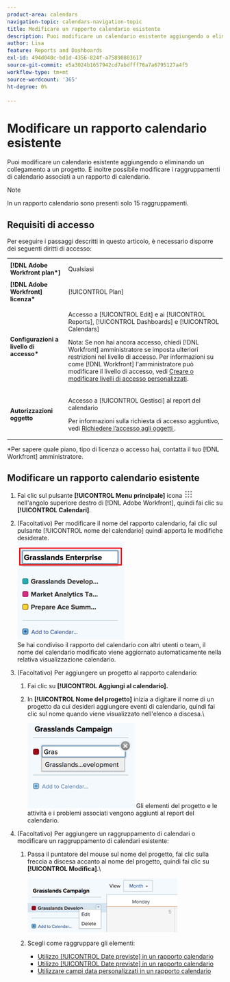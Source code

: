 ```yaml
---
product-area: calendars
navigation-topic: calendars-navigation-topic
title: Modificare un rapporto calendario esistente
description: Puoi modificare un calendario esistente aggiungendo o eliminando un collegamento a un progetto. È inoltre possibile modificare i raggruppamenti di calendario associati a un rapporto di calendario.
author: Lisa
feature: Reports and Dashboards
exl-id: 494d040c-bd1d-4356-824f-a75890803617
source-git-commit: e5a3024b1657942cd7abdfff76a7a6795127a4f5
workflow-type: tm+mt
source-wordcount: '365'
ht-degree: 0%

---
```


# Modificare un rapporto calendario esistente

Puoi modificare un calendario esistente aggiungendo o eliminando un collegamento a un progetto. È inoltre possibile modificare i raggruppamenti di calendario associati a un rapporto di calendario.

>[!NOTE]
>
>In un rapporto calendario sono presenti solo 15 raggruppamenti.

## Requisiti di accesso

Per eseguire i passaggi descritti in questo articolo, è necessario disporre dei seguenti diritti di accesso:

<table style="table-layout:auto"> 
 <col> 
 </col> 
 <col> 
 </col> 
 <tbody> 
  <tr> 
   <td role="rowheader"><strong>[!DNL Adobe Workfront plan*]</strong></td> 
   <td> <p>Qualsiasi</p> </td> 
  </tr> 
  <tr> 
   <td role="rowheader"><strong>[!DNL Adobe Workfront] licenza*</strong></td> 
   <td> <p>[!UICONTROL Plan] </p> </td> 
  </tr> 
  <tr> 
   <td role="rowheader"><strong>Configurazioni a livello di accesso*</strong></td> 
   <td> <p>Accesso a [!UICONTROL Edit] e ai [!UICONTROL Reports], [!UICONTROL Dashboards] e [!UICONTROL Calendars]</p> <p>Nota: Se non hai ancora accesso, chiedi [!DNL Workfront] amministratore se imposta ulteriori restrizioni nel livello di accesso. Per informazioni su come [!DNL Workfront] l'amministratore può modificare il livello di accesso, vedi <a href="../../../administration-and-setup/add-users/configure-and-grant-access/create-modify-access-levels.md" class="MCXref xref">Creare o modificare livelli di accesso personalizzati</a>.</p> </td> 
  </tr> 
  <tr> 
   <td role="rowheader"><strong>Autorizzazioni oggetto</strong></td> 
   <td> <p>Accesso a [!UICONTROL Gestisci] al report del calendario</p> <p>Per informazioni sulla richiesta di accesso aggiuntivo, vedi <a href="../../../workfront-basics/grant-and-request-access-to-objects/request-access.md" class="MCXref xref">Richiedere l’accesso agli oggetti </a>.</p> </td> 
  </tr> 
 </tbody> 
</table>

&#42;Per sapere quale piano, tipo di licenza o accesso hai, contatta il tuo [!DNL Workfront] amministratore.

## Modificare un rapporto calendario esistente

1. Fai clic sul pulsante **[!UICONTROL Menu principale]** icona ![](assets/main-menu-icon.png) nell&#39;angolo superiore destro di [!DNL Adobe Workfront], quindi fai clic su **[!UICONTROL Calendari]**.

1. (Facoltativo) Per modificare il nome del rapporto calendario, fai clic sul pulsante [!UICONTROL nome del calendario] quindi apporta le modifiche desiderate.\
   ![Cambia nome del rapporto](assets/titlechange-250x230.png)\
   Se hai condiviso il rapporto del calendario con altri utenti o team, il nome del calendario modificato viene aggiornato automaticamente nella relativa visualizzazione calendario.

1. (Facoltativo) Per aggiungere un progetto al rapporto calendario:

   1. Fai clic su **[!UICONTROL Aggiungi al calendario].**
   1. In **[!UICONTROL Nome del progetto]** inizia a digitare il nome di un progetto da cui desideri aggiungere eventi di calendario, quindi fai clic sul nome quando viene visualizzato nell&#39;elenco a discesa.\

      ![Seleziona il nome del progetto](assets/calendar-project-name.png)
Gli elementi del progetto e le attività e i problemi associati vengono aggiunti al report del calendario.

1. (Facoltativo) Per aggiungere un raggruppamento di calendari o modificare un raggruppamento di calendari esistente:

   1. Passa il puntatore del mouse sul nome del progetto, fai clic sulla freccia a discesa accanto al nome del progetto, quindi fai clic su **[!UICONTROL Modifica]**.\

      ![Modifica raggruppamento calendario](assets/editcalendergroup-350x126.png)

   1. Scegli come raggruppare gli elementi:

      * [Utilizzo [!UICONTROL Date previste] in un rapporto calendario](../../../reports-and-dashboards/reports/calendars/use-planned-dates.md)
      * [Utilizzo [!UICONTROL Date previste] in un rapporto calendario](../../../reports-and-dashboards/reports/calendars/use-projected-dates.md)
      * [Utilizzare campi data personalizzati in un rapporto calendario](../../../reports-and-dashboards/reports/calendars/use-custom-dates.md)
